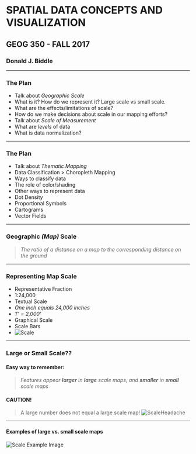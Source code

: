 # SPATIAL DATA CONCEPTS AND VISUALIZATION
## GEOG 350 - FALL 2017

### Donald J. Biddle
---
### The Plan
* Talk about *Geographic Scale*
 * What is it? How do we represent it? Large scale vs small scale.
 * What are the effects/limitations of scale?
 * How do we make decisions about scale in our mapping efforts?
* Talk about *Scale of Measurement*
 * What are *levels* of data
 * What is data normalization?
---
### The Plan
* Talk about *Thematic Mapping*
 * Data Classification > Choropleth Mapping
 * Ways to classify data
 * The role of color/shading
* Other ways to represent data
 * Dot Density
 * Proportional Symbols
 * Cartograms
 * Vector Fields
---
### Geographic *(Map)* Scale
 >*The ratio of a distance on a map to the corresponding distance on the ground* 
---
### Representing Map Scale
* Representative Fraction
 * 1:24,000
* Textual Scale
 * *One inch equals 24,000 inches*
 * *1" = 2,000'*
* Graphical Scale
 * Scale Bars
  * ![Scale](http://faculty.chemeketa.edu/afrank1/topo_maps/scale/scale.jpg)
---
### Large or Small Scale??
#### Easy way to remember:
>*Features appear **larger** in **large** scale maps, and **smaller** in **small** scale maps*
#### CAUTION!
>A large number does not equal a large scale map! 
![ScaleHeadache](http://blog.chartandmapshop.com.au/wp-content/uploads/2015/02/scale.png)
---
#### Examples of large vs. small scale maps
![Scale Example Image](http://blog.chartandmapshop.com.au/wp-content/uploads/2015/02/scales.png)
 
 
